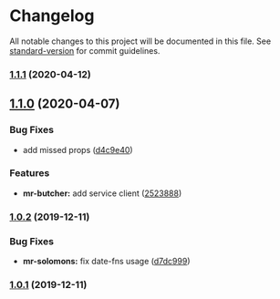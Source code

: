 # Changelog

All notable changes to this project will be documented in this file. See [standard-version](https://github.com/conventional-changelog/standard-version) for commit guidelines.

### [1.1.1](https://github.com/checkmoney/soap-opera/compare/v1.1.0...v1.1.1) (2020-04-12)

## [1.1.0](https://github.com/checkmoney/soap-opera/compare/v1.0.2...v1.1.0) (2020-04-07)

### Bug Fixes

- add missed props ([d4c9e40](https://github.com/checkmoney/soap-opera/commit/d4c9e40))

### Features

- **mr-butcher:** add service client ([2523888](https://github.com/checkmoney/soap-opera/commit/2523888))

### [1.0.2](https://github.com/checkmoney/soap-opera/compare/v1.0.1...v1.0.2) (2019-12-11)

### Bug Fixes

- **mr-solomons:** fix date-fns usage ([d7dc999](https://github.com/checkmoney/soap-opera/commit/d7dc999))

### [1.0.1](https://github.com/checkmoney/soap-opera/compare/v1.0.0...v1.0.1) (2019-12-11)
